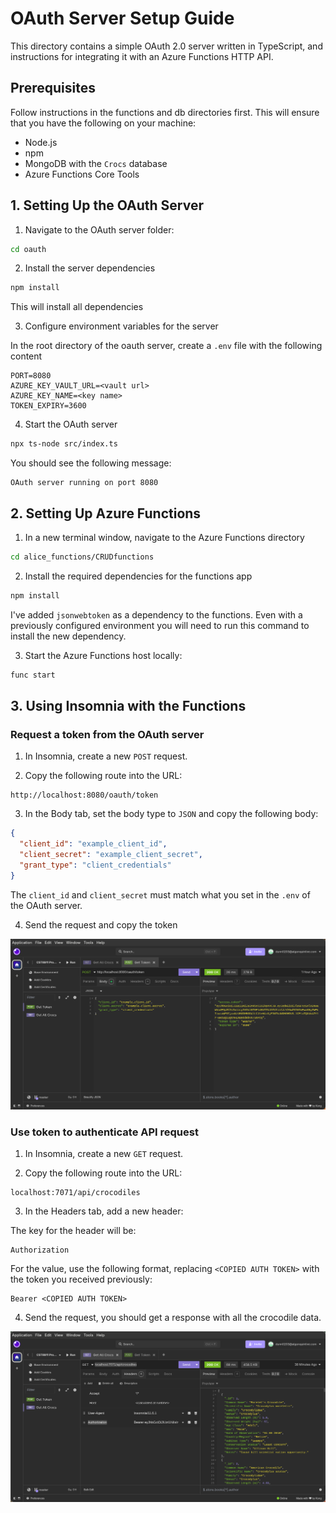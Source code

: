 # OAuth Server Setup Guide

This directory contains a simple OAuth 2.0 server written in TypeScript, and
instructions for integrating it with an Azure Functions HTTP API.

## Prerequisites

Follow instructions in the functions and db directories first. This will ensure
that you have the following on your machine:

- Node.js
- npm
- MongoDB with the `Crocs` database
- Azure Functions Core Tools

## 1. Setting Up the OAuth Server

1. Navigate to the OAuth server folder:

```bash
cd oauth
```

2. Install the server dependencies

```bash
npm install
```

This will install all dependencies

3. Configure environment variables for the server

In the root directory of the oauth server, create a `.env` file with the
following content

```
PORT=8080
AZURE_KEY_VAULT_URL=<vault url>
AZURE_KEY_NAME=<key name>
TOKEN_EXPIRY=3600
```

4. Start the OAuth server

```bash
npx ts-node src/index.ts
```

You should see the following message:

```
OAuth server running on port 8080
```

## 2. Setting Up Azure Functions

1. In a new terminal window, navigate to the Azure Functions directory

```bash
cd alice_functions/CRUDfunctions
```

2. Install the required dependencies for the functions app

```bash
npm install
```

I've added `jsonwebtoken` as a dependency to the functions. Even with a
previously configured environment you will need to run this command to install
the new dependency.

3. Start the Azure Functions host locally:

```bash
func start
```

## 3. Using Insomnia with the Functions

### Request a token from the OAuth server

1. In Insomnia, create a new `POST` request.

2. Copy the following route into the URL:

```
http://localhost:8080/oauth/token
```

3. In the Body tab, set the body type to `JSON` and copy the following body:

```JSON
{
  "client_id": "example_client_id",
  "client_secret": "example_client_secret",
  "grant_type": "client_credentials"
}
```

The `client_id` and `client_secret` must match what you set in the `.env` of
the OAuth server.

4. Send the request and copy the token

![Get JWT Screenshot](./docs/images/get_jwt.png)

### Use token to authenticate API request

1. In Insomnia, create a new `GET` request.

2. Copy the following route into the URL:

```
localhost:7071/api/crocodiles
```

3. In the Headers tab, add a new header:

The key for the header will be:

```
Authorization
```

For the value, use the following format, replacing `<COPIED AUTH TOKEN>` with
the token you received previously:

```
Bearer <COPIED AUTH TOKEN>
```

4. Send the request, you should get a response with all the crocodile data.

![Get all crocs Screenshot](./docs/images/get_all_crocs.png)
